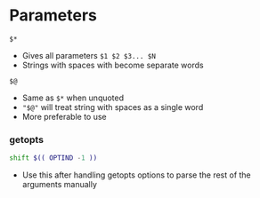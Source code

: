# Parameters

`$*`
- Gives all parameters `$1 $2 $3... $N`
- Strings with spaces with become separate words

`$@`
- Same as `$*` when unquoted
- `"$@"` will treat string with spaces as a single word
- More preferable to use

### getopts

```bash
shift $(( OPTIND -1 ))
```

- Use this after handling getopts options to parse the rest of the arguments manually